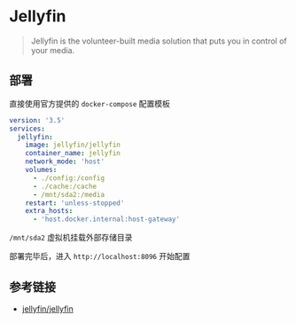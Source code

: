 # Jellyfin

> Jellyfin is the volunteer-built media solution that puts you in control of your media.

## 部署

直接使用官方提供的 `docker-compose` 配置模板

```yml
version: '3.5'
services:
  jellyfin:
    image: jellyfin/jellyfin
    container_name: jellyfin
    network_mode: 'host'
    volumes:
      - ./config:/config
      - ./cache:/cache
      - /mnt/sda2:/media
    restart: 'unless-stopped'
    extra_hosts:
      - 'host.docker.internal:host-gateway'
```

`/mnt/sda2` 虚拟机挂载外部存储目录

部署完毕后，进入 `http://localhost:8096` 开始配置

## 参考链接

- [jellyfin/jellyfin](https://github.com/jellyfin/jellyfin)
